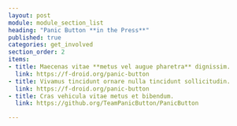 ```yaml
---
layout: post
module: module_section_list
heading: "Panic Button **in the Press**"
published: true
categories: get_involved
section_order: 2
items:
- title: Maecenas vitae **metus vel augue pharetra** dignissim.
  link: https://f-droid.org/panic-button
- title: Vivamus tincidunt ornare nulla tincidunt sollicitudin.
  link: https://f-droid.org/panic-button
- title: Cras vehicula vitae metus et bibendum.
  link: https://github.org/TeamPanicButton/PanicButton

---
```

